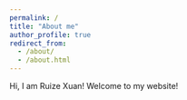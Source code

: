 ```yaml
---
permalink: /
title: "About me"
author_profile: true
redirect_from: 
  - /about/
  - /about.html
---
```


Hi, I am Ruize Xuan! Welcome to my website!
